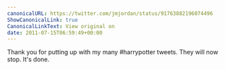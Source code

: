 ```yaml
---
canonicalURL: https://twitter.com/jmjordan/status/91763882196074496
ShowCanonicalLink: true
CanonicalLinkText: View original on
date: 2011-07-15T06:59:49+00:00
---
```

Thank you for putting up with my many #harrypotter tweets. They will now stop. It's done.
